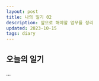 ```yaml
---
layout: post
title: 나의 일기 02
description: 앞으로 해야할 업무를 정리
updated: 2023-10-15
tags: diary
---
```


## 오늘의 일기

...